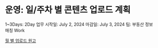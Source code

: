 # 운영: 일/주차 별 콘텐츠 업로드 계획

1~3Days: 2Day
업무 시작일: July 2, 2024
마감일: July 3, 2024
팀: 부동산 정보 매칭 Work

[월 별 업로드 원고](%E1%84%8B%E1%85%AF%E1%86%AF%20%E1%84%87%E1%85%A7%E1%86%AF%20%E1%84%8B%E1%85%A5%E1%86%B8%E1%84%85%E1%85%A9%E1%84%83%E1%85%B3%20%E1%84%8B%E1%85%AF%E1%86%AB%E1%84%80%E1%85%A9%20158e98ce7f7181bdae30c703c10c2681.csv)
